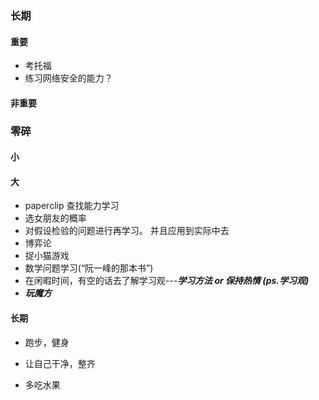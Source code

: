 ### 长期



#### 重要

+ 考托福
+ 练习网络安全的能力？





#### 非重要







### 零碎



#### 小



#### 大

+ paperclip 查找能力学习
+ 选女朋友的概率
+ 对假设检验的问题进行再学习。 并且应用到实际中去
+ 博弈论
+ 捉小猫游戏
+ 数学问题学习(“阮一峰的那本书”) 
+ 在闲暇时间，有空的话去了解学习观---***学习方法 or 保持热情   (ps.学习观)***
+ ***玩魔方***



#### 长期

+ 跑步，健身
+ 让自己干净，整齐

+ 多吃水果

